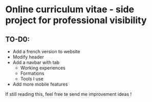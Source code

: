 # Online curriculum vitae - side project for professional visibility

## TO-D0:
* Add a french version to website
* Modify header 
* Add a navbar with tab
    * Working experiences
    * Formations 
    * Tools I use
* Add more mobile features

If still reading this, feel free te send me improvement ideas !
